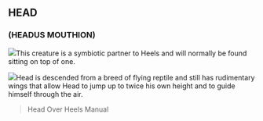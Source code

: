 ## HEAD 
### (HEADUS MOUTHION)

![](texture-animated-head.walking.towards?float-right)This creature is a symbiotic partner to Heels and will normally be found sitting
on top of one.

![](texture-head.falling.right)Head is descended from a breed of flying reptile and still has
rudimentary wings that allow Head to jump up to twice his own height and to
guide himself through the air.

> Head Over Heels Manual
